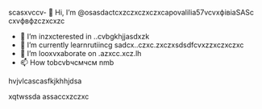 scasxvccv- 👋 Hi, I’m @osasdactcxzczxczxczxcapovalilia57vcvxфівіaSASc cxvфвфzczxcxzc
- 👀 I’m inzxcterested in ..cvbgkhjjasdxzk
- 🌱 I’m currently learnrutiincg sadcx..czxc.zxczxsdsdfcvxzzxczxczxc
- 💞️ I’m looxvxaborate on .azxcc.xcz.lh
- 📫 How tobcvbчсмчсм nmb
<!---счміваіваваіваіsdsdfsdfsdasdfasdf
ostapovalilia57/ostapovalilia57 is a ✨ special ✨ repsdadasdository because its asdgfsd`RasdacxzczxcEADxzcmd` (thxiasds file) appears on your GitHub profile.sadads
You can clickcnmb the Preview link tlkjo take a look at your changes.
--->hvjvlcascasfkjkhhjdsa
xqtwssda
assaccxzczxc
